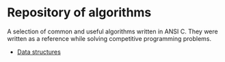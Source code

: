 # Repository of algorithms

A selection of common and useful algorithms written in ANSI C. They were
written as a reference while solving competitive programming problems.

* [Data structures](structure/index.md)
